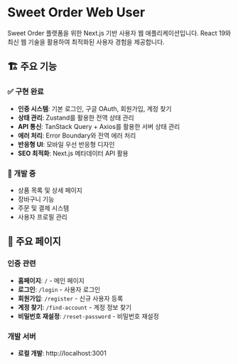 # Sweet Order Web User

Sweet Order 플랫폼을 위한 Next.js 기반 사용자 웹 애플리케이션입니다. React 19와 최신 웹 기술을 활용하여 최적화된 사용자 경험을 제공합니다.

## 🏗️ 주요 기능

### ✅ 구현 완료

- **인증 시스템**: 기본 로그인, 구글 OAuth, 회원가입, 계정 찾기
- **상태 관리**: Zustand를 활용한 전역 상태 관리
- **API 통신**: TanStack Query + Axios를 활용한 서버 상태 관리
- **에러 처리**: Error Boundary와 전역 에러 처리
- **반응형 UI**: 모바일 우선 반응형 디자인
- **SEO 최적화**: Next.js 메타데이터 API 활용

### 🔄 개발 중

- 상품 목록 및 상세 페이지
- 장바구니 기능
- 주문 및 결제 시스템
- 사용자 프로필 관리

## 🔗 주요 페이지

### 인증 관련

- **홈페이지**: `/` - 메인 페이지
- **로그인**: `/login` - 사용자 로그인
- **회원가입**: `/register` - 신규 사용자 등록
- **계정 찾기**: `/find-account` - 계정 정보 찾기
- **비밀번호 재설정**: `/reset-password` - 비밀번호 재설정

### 개발 서버

- **로컬 개발**: http://localhost:3001
